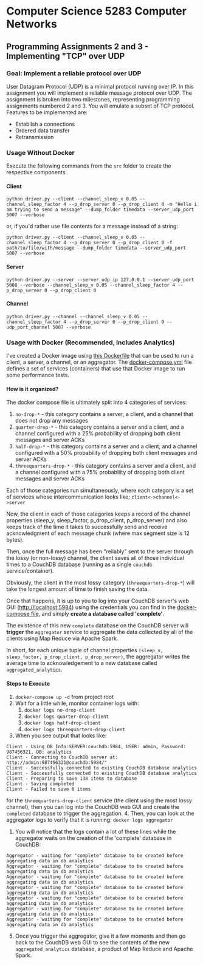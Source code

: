 # Computer Science 5283 Computer Networks
## Programming Assignments 2 and 3 - Implementing "TCP" over UDP
### Goal: Implement a reliable protocol over UDP
User Datagram Protocol (UDP) is a minimal protocol running over IP. In this assignment you will implement a reliable message protocol over UDP. The assignment is broken into two milestones, representing programming assignments numbered 2 and 3. You will emulate a subset of TCP protocol. Features to be implemented are:
- Establish a connections
- Ordered data transfer
- Retransmission

### Usage Without Docker
Execute the following commands from the `src` folder to create the respective components.
#### Client
```
python driver.py --client --channel_sleep_v 0.05 --channel_sleep_factor 4 --p_drop_server 0 --p_drop_client 0 -m "Hello i am trying to send a message" --dump_folder timedata --server_udp_port 5007 --verbose
```

or, if you'd rather use file contents for a message instead of a string:

```
python driver.py --client --channel_sleep_v 0.05 --channel_sleep_factor 4 --p_drop_server 0 --p_drop_client 0 -f path/to/file/with/message --dump_folder timedata --server_udp_port 5007 --verbose
```
#### Server
```
python driver.py --server --server_udp_ip 127.0.0.1 --server_udp_port 5008 --verbose --channel_sleep_v 0.05 --channel_sleep_factor 4 --p_drop_server 0 --p_drop_client 0
```
#### Channel
```
python driver.py --channel --channel_sleep_v 0.05 --channel_sleep_factor 4 --p_drop_server 0 --p_drop_client 0 --udp_port_channel 5007 --verbose
```


### Usage with Docker (Recommended, Includes Analytics)
I've created a Docker image using [this Dockerfile](Dockerfile) that can be used to run a client, a server, a channel, or an aggregator. The [docker-compose.yml](docker-compose.yml) file defines a set of services (containers) that use that Docker image to run some performance tests.
#### How is it organized?
The docker compose file is ultimately split into 4 categories of services:
1. `no-drop-*` - this category contains a server, a client, and a channel that does not drop any messages
2. `quarter-drop-*` - this category contains a server and a client, and a channel configured with a 25% probability of dropping both client messages and server ACKs
3. `half-drop-*` - this category contains a server and a client, and a channel configured with a 50% probability of dropping both client messages and server ACKs
4. `threequarters-drop-*` - this category contains a server and a client, and a channel configured with a 75% probability of dropping both client messages and server ACKs

Each of those categories run simultaneously, where each category is a set of services whose intercommunication looks like: `client<->channel<->server`

Now, the client in each of those categories keeps a record of the channel properties (sleep_v, sleep_factor, p_drop_client, p_drop_server) and also keeps track of the time it takes to successfully send and receive acknowledgment of each message chunk (where max segment size is 12 bytes).

Then, once the full message has been "reliably" sent to the server through the lossy (or non-lossy) channel, the client saves all of those individual times to a CouchDB database (running as a single `couchdb` service/container).

Obviously, the client in the most lossy category (`threequarters-drop-*`) will take the longest amount of time to finish saving the data.

Once that happens, it is up to you to log into your CouchDB server's web GUI ([http://localhost:5984](http://localhost:5984)) using the credentials you can find in the [docker-compose file](docker-compose.yml), and simply **create a database called 'complete'**.

The existence of this new `complete` database on the CouchDB server will **trigger** the `aggregator` service to aggregate the data collected by all of the clients using Map Reduce via Apache Spark.

In short, for each unique tuple of channel properties `(sleep_v, sleep_factor, p_drop_client, p_drop_server)`, the aggregator writes the average time to acknowledgement to a new database called `aggregated_analytics`.

#### Steps to Execute
1. `docker-compose up -d` from project root
2. Wait for a little while, monitor container logs with:
   1. `docker logs no-drop-client`
   2. `docker logs quarter-drop-client`
   3. `docker logs half-drop-client`
   4. `docker logs threequarters-drop-client`
3. When you see output that looks like:
```
Client - Using DB Info:SERVER:couchdb:5984, USER: admin, Password: 987456321, DB: analytics
Client - Connecting to CouchDB server at: http://admin:987456321@couchdb:5984/"
Client - Successfully connected to existing CouchDB database analytics
Client - Successfully connected to existing CouchDB database analytics
Client - Preparing to save 138 items to database
Client - Saving completed
Client - Failed to save 0 items
```
for the `threequarters-drop-client` service (the client using the most lossy channel), then you can log into the CouchDB web GUI and create the `completed` database to trigger the aggregation.
4. Then, you can look at the aggregator logs to verify that it is running: `docker logs aggregator`
   1. You will notice that the logs contain a lot of these lines while the aggregator waits on the creation of the 'complete' database in CouchDB:
```
Aggregator - waiting for "complete" database to be created before aggregating data in db analytics
Aggregator - waiting for "complete" database to be created before aggregating data in db analytics
Aggregator - waiting for "complete" database to be created before aggregating data in db analytics
Aggregator - waiting for "complete" database to be created before aggregating data in db analytics
Aggregator - waiting for "complete" database to be created before aggregating data in db analytics
Aggregator - waiting for "complete" database to be created before aggregating data in db analytics
Aggregator - waiting for "complete" database to be created before aggregating data in db analytics
```
5. Once you trigger the aggregator, give it a few moments and then go back to the CouchDB web GUI to see the contents of the new `aggregated_analytics` database, a product of Map Reduce and Apache Spark.